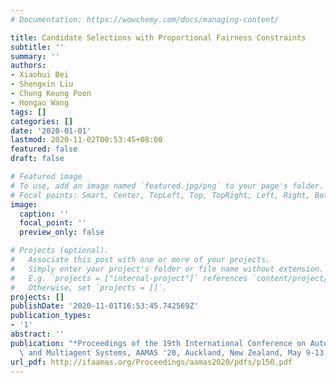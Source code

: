 ```yaml
---
# Documentation: https://wowchemy.com/docs/managing-content/

title: Candidate Selections with Proportional Fairness Constraints
subtitle: ''
summary: ''
authors:
- Xiaohui Bei
- Shengxin Liu
- Chung Keung Poon
- Hongao Wang
tags: []
categories: []
date: '2020-01-01'
lastmod: 2020-11-02T00:53:45+08:00
featured: false
draft: false

# Featured image
# To use, add an image named `featured.jpg/png` to your page's folder.
# Focal points: Smart, Center, TopLeft, Top, TopRight, Left, Right, BottomLeft, Bottom, BottomRight.
image:
  caption: ''
  focal_point: ''
  preview_only: false

# Projects (optional).
#   Associate this post with one or more of your projects.
#   Simply enter your project's folder or file name without extension.
#   E.g. `projects = ["internal-project"]` references `content/project/deep-learning/index.md`.
#   Otherwise, set `projects = []`.
projects: []
publishDate: '2020-11-01T16:53:45.742569Z'
publication_types:
- '1'
abstract: ''
publication: "*Proceedings of the 19th International Conference on Autonomous Agents\
  \ and Multiagent Systems, AAMAS '20, Auckland, New Zealand, May 9-13, 2020*"
url_pdf: http://ifaamas.org/Proceedings/aamas2020/pdfs/p150.pdf
---
```

